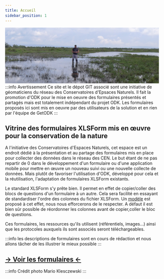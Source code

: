 ```yaml
---
title: Accueil
sidebar_position: 1
---
```

![](./ODK-CEN/fichiers/Suivi_herbiers_Guilhem_LdT_310518_MKlesczewski.JPG)
:::info Avertissement
Ce site et le dépot GIT associé sont une initiative de géomaticiens du réseau des Conservatoires d'Epsaces Naturels.
Il fait la promotion d'ODK pour le mise en oeuvre des formulaires présentés et partagés mais est totalement indépendant du projet ODK.
Les formulaires proposés ici sont mis en oeuvre par des utilisateurs de la solution et en rien par l'équipe de GetODK
:::
## Vitrine des formulaires XLSForm mis en œuvre pour la conservation de la nature

A l'initiative des Conservatoires d'Espaces Naturels, cet espace est un endroit dédié à la présentation et au partage des formulaires mis en place pour collecter des données dans le réseau des CEN.
Le but étant de ne pas repartir de 0 dans le développement d'un formulaire ou d'une application mobile pour mettre en œuvre un nouveau suivi ou une nouvelle collecte de données.
Mais plutôt de favoriser l'utilisation d'ODK, développé pour cela et la réutilisation, l'adaptation de formulaires XLSForm existants.

Le standard XLSForm s'y prête bien. Il permet en effet de copier/coller des blocs de questions d'un formulaire à un autre. Cela sera facilité en essayant de standardiser l'ordre des colonnes du fichier XLSForm.
Un [modèle](./ODK-CEN/fichiers/template.xlsx) est proposé à cet effet, nous nous efforcerons de le respecter. A défaut il est bien sûr possible de réordonner les colonnes avant de copier,coller le bloc de questions.

Ces formulaires, les ressources qu'ils utilisent (référentiels, images...) ainsi que les protocoles auxquels ils sont associés seront téléchargeables.

:::info
les descriptions de formulaires sont en cours de rédaction et nous allons tâcher de les illustrer le mieux possible
:::


## [-> Voir les formulaires <-](./category/les-formulaires)


:::info Crédit photo 
Mario Klesczewski
:::
